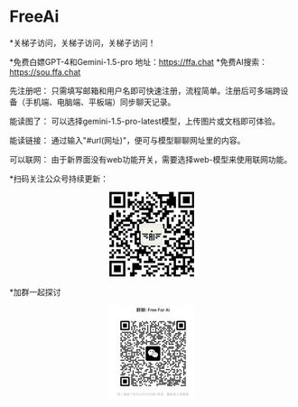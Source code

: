 # FreeAi
*关梯子访问，关梯子访问，关梯子访问！

*免费白嫖GPT-4和Gemini-1.5-pro 地址：https://ffa.chat
*免费AI搜索：https://sou.ffa.chat

先注册吧： 只需填写邮箱和用户名即可快速注册，流程简单。注册后可多端跨设备（手机端、电脑端、平板端）同步聊天记录。

能读图了： 可以选择gemini-1.5-pro-latest模型，上传图片或文档即可体验。

能读链接： 通过输入"#url(网址)"，便可与模型聊聊网址里的内容。

可以联网： 由于新界面没有web功能开关，需要选择web-模型来使用联网功能。


*扫码关注公众号持续更新：
<div align="center">
 <img src="./公众号.png"></img>
</div>

*加群一起探讨
<div align="center">
 <img src="./群二维码.png"></img>
</div>
